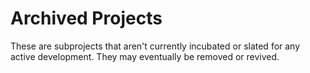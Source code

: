 # Archived Projects

These are subprojects that aren't currently incubated or slated for any active development.
They may eventually be removed or revived. 